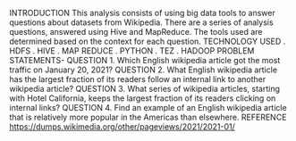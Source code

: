 INTRODUCTION
This analysis consists of using big data tools to answer questions about datasets from Wikipedia. 
There are a series of analysis questions, answered using Hive and MapReduce. 
The tools used are determined based on the context for each question. 
TECHNOLOGY USED
. HDFS
. HIVE
. MAP REDUCE
. PYTHON
. TEZ
. HADOOP
PROBLEM STATEMENTS-
QUESTION 1.
Which English wikipedia article got the most traffic on January 20, 2021?
QUESTION 2.
What English wikipedia article has the largest fraction of its readers follow an internal link to another wikipedia article?
QUESTION 3.
What series of wikipedia articles, starting with Hotel California, keeps the largest fraction of its readers clicking on internal links? 
QUESTION 4.
Find an example of an English wikipedia article that is relatively more popular in the Americas than elsewhere.
REFERENCE
  https://dumps.wikimedia.org/other/pageviews/2021/2021-01/
